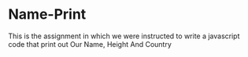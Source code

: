 # Name-Print
This is the assignment in which we were instructed to write a javascript code that print out Our Name, Height And Country
